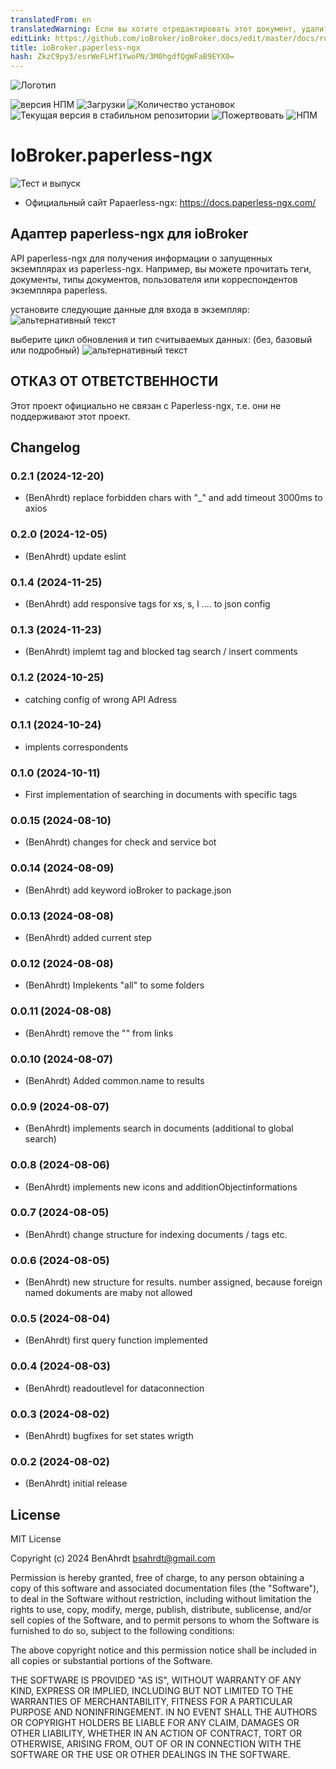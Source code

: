 ```yaml
---
translatedFrom: en
translatedWarning: Если вы хотите отредактировать этот документ, удалите поле «translationFrom», в противном случае этот документ будет снова автоматически переведен
editLink: https://github.com/ioBroker/ioBroker.docs/edit/master/docs/ru/adapterref/iobroker.paperless-ngx/README.md
title: ioBroker.paperless-ngx
hash: ZkzC9py3/esrWeFLHf1YwoPN/3M0hgdfQgWFaB9EYX0=
---
```

![Логотип](../../../en/adapterref/iobroker.paperless-ngx/admin/paperless-ngx.png)

![версия НПМ](https://img.shields.io/npm/v/iobroker.paperless-ngx.svg)
![Загрузки](https://img.shields.io/npm/dm/iobroker.paperless-ngx.svg)
![Количество установок](https://iobroker.live/badges/paperless-ngx-installed.svg)
![Текущая версия в стабильном репозитории](https://iobroker.live/badges/paperless-ngx-stable.svg)
![Пожертвовать](https://img.shields.io/badge/paypal-donate%20|%20spenden-blue.svg)
![НПМ](https://nodei.co/npm/iobroker.paperless-ngx.png?downloads=true)

# IoBroker.paperless-ngx
![Тест и выпуск](https://github.com/BenAhrdt/ioBroker.paperless-ngx/workflows/Test%20and%20Release/badge.svg)

* Официальный сайт Papaerless-ngx: https://docs.paperless-ngx.com/

## Адаптер paperless-ngx для ioBroker
API paperless-ngx для получения информации о запущенных экземплярах из paperless-ngx.
Например, вы можете прочитать теги, документы, типы документов, пользователя или корреспондентов экземпляра paperless.

установите следующие данные для входа в экземпляр: ![альтернативный текст](../../../en/adapterref/iobroker.paperless-ngx/image.png)

выберите цикл обновления и тип считываемых данных: (без, базовый или подробный) ![альтернативный текст](../../../en/adapterref/iobroker.paperless-ngx/image-1.png)

## ОТКАЗ ОТ ОТВЕТСТВЕННОСТИ
Этот проект официально не связан с Paperless-ngx, т.е. они не поддерживают этот проект.

## Changelog
<!--
	Placeholder for the next version (at the beginning of the line):
	### **WORK IN PROGRESS**
-->
### 0.2.1 (2024-12-20)
* (BenAhrdt) replace forbidden chars with "_" and add timeout 3000ms to axios

### 0.2.0 (2024-12-05)
* (BenAhrdt) update eslint

### 0.1.4 (2024-11-25)
* (BenAhrdt) add responsive tags for xs, s, l .... to json config

### 0.1.3 (2024-11-23)
* (BenAhrdt) implemt tag and blocked tag search / insert comments

### 0.1.2 (2024-10-25)
* catching config of wrong API Adress

### 0.1.1 (2024-10-24)
* implents correspondents

### 0.1.0 (2024-10-11)
* First implementation of searching in documents with specific tags

### 0.0.15 (2024-08-10)
* (BenAhrdt) changes for check and service bot

### 0.0.14 (2024-08-09)
* (BenAhrdt) add keyword ioBroker to package.json

### 0.0.13 (2024-08-08)
* (BenAhrdt) added current step

### 0.0.12 (2024-08-08)
* (BenAhrdt) Implekents "all" to some folders

### 0.0.11 (2024-08-08)
* (BenAhrdt) remove the "" from links

### 0.0.10 (2024-08-07)
* (BenAhrdt) Added common.name to results

### 0.0.9 (2024-08-07)
* (BenAhrdt) implements search in documents (additional to global search)

### 0.0.8 (2024-08-06)
* (BenAhrdt) implements new icons and additionObjectinformations

### 0.0.7 (2024-08-05)
* (BenAhrdt) change structure for indexing documents / tags etc.

### 0.0.6 (2024-08-05)
* (BenAhrdt) new structure for results. number assigned, because foreign named dokuments are maby not allowed

### 0.0.5 (2024-08-04)
* (BenAhrdt) first query function implemented

### 0.0.4 (2024-08-03)
* (BenAhrdt) readoutlevel for dataconnection

### 0.0.3 (2024-08-02)
* (BenAhrdt) bugfixes for set states wrigth

### 0.0.2 (2024-08-02)
* (BenAhrdt) initial release

## License
MIT License

Copyright (c) 2024 BenAhrdt <bsahrdt@gmail.com>

Permission is hereby granted, free of charge, to any person obtaining a copy
of this software and associated documentation files (the "Software"), to deal
in the Software without restriction, including without limitation the rights
to use, copy, modify, merge, publish, distribute, sublicense, and/or sell
copies of the Software, and to permit persons to whom the Software is
furnished to do so, subject to the following conditions:

The above copyright notice and this permission notice shall be included in all
copies or substantial portions of the Software.

THE SOFTWARE IS PROVIDED "AS IS", WITHOUT WARRANTY OF ANY KIND, EXPRESS OR
IMPLIED, INCLUDING BUT NOT LIMITED TO THE WARRANTIES OF MERCHANTABILITY,
FITNESS FOR A PARTICULAR PURPOSE AND NONINFRINGEMENT. IN NO EVENT SHALL THE
AUTHORS OR COPYRIGHT HOLDERS BE LIABLE FOR ANY CLAIM, DAMAGES OR OTHER
LIABILITY, WHETHER IN AN ACTION OF CONTRACT, TORT OR OTHERWISE, ARISING FROM,
OUT OF OR IN CONNECTION WITH THE SOFTWARE OR THE USE OR OTHER DEALINGS IN THE
SOFTWARE.